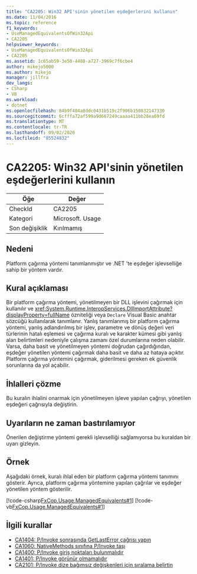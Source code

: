 ```yaml
---
title: "CA2205: Win32 API'sinin yönetilen eşdeğerlerini kullanın"
ms.date: 11/04/2016
ms.topic: reference
f1_keywords:
- UseManagedEquivalentsOfWin32Api
- CA2205
helpviewer_keywords:
- UseManagedEquivalentsOfWin32Api
- CA2205
ms.assetid: 1c65ab59-3e50-4488-a727-3969c7f6cbe4
author: mikejo5000
ms.author: mikejo
manager: jillfra
dev_langs:
- CSharp
- VB
ms.workload:
- dotnet
ms.openlocfilehash: 84b9f484a8ddc0431b519c2f906b150832147330
ms.sourcegitcommit: 6cfffa72af599a9d667249caaaa411bb28ea69fd
ms.translationtype: MT
ms.contentlocale: tr-TR
ms.lasthandoff: 09/02/2020
ms.locfileid: "85524832"
---
```

# <a name="ca2205-use-managed-equivalents-of-win32-api"></a>CA2205: Win32 API'sinin yönetilen eşdeğerlerini kullanın

|Öğe|Değer|
|-|-|
|CheckId|CA2205|
|Kategori|Microsoft. Usage|
|Son değişiklik|Kırılmamış|

## <a name="cause"></a>Nedeni

Platform çağırma yöntemi tanımlanmıştır ve .NET 'te eşdeğer işlevselliğe sahip bir yöntem vardır.

## <a name="rule-description"></a>Kural açıklaması

Bir platform çağırma yöntemi, yönetilmeyen bir DLL işlevini çağırmak için kullanılır ve <xref:System.Runtime.InteropServices.DllImportAttribute?displayProperty=fullName> özniteliği veya `Declare` Visual Basic anahtar sözcüğü kullanılarak tanımlanır. Yanlış tanımlanmış bir platform çağırma yöntemi, yanlış adlandırılmış bir işlev, parametre ve dönüş değeri veri türlerinin hatalı eşlemesi ve çağırma kuralı ve karakter kümesi gibi yanlış alan belirtimleri nedeniyle çalışma zamanı özel durumlarına neden olabilir. Varsa, daha basit ve yönetilmeyen yöntemi doğrudan çağırdığından, eşdeğer yönetilen yöntemi çağırmak daha basit ve daha az hataya açıktır. Platform çağırma yöntemini çağırmak, giderilmesi gereken ek güvenlik sorunlarına da yol açabilir.

## <a name="how-to-fix-violations"></a>İhlalleri çözme

Bu kuralın ihlalini onarmak için yönetilmeyen işleve yapılan çağrıyı, yönetilen eşdeğeri çağrısıyla değiştirin.

## <a name="when-to-suppress-warnings"></a>Uyarıların ne zaman bastırılamıyor

Önerilen değiştirme yöntemi gerekli işlevselliği sağlamıyorsa bu kuraldan bir uyarı gizleyin.

## <a name="example"></a>Örnek

Aşağıdaki örnek, kuralı ihlal eden bir platform çağırma yöntemi tanımını gösterir. Ayrıca, platform çağırma yöntemine yapılan çağrılar ve eşdeğer yönetilen yöntem gösterilir.

[!code-csharp[FxCop.Usage.ManagedEquivalents#1](../code-quality/codesnippet/CSharp/ca2205-use-managed-equivalents-of-win32-api_1.cs)]
[!code-vb[FxCop.Usage.ManagedEquivalents#1](../code-quality/codesnippet/VisualBasic/ca2205-use-managed-equivalents-of-win32-api_1.vb)]

## <a name="related-rules"></a>İlgili kurallar

- [CA1404: P/Invoke sonrasında GetLastError çağrısı yapın](../code-quality/ca1404.md)
- [CA1060: NativeMethods sınıfına P/Invoke taşı](../code-quality/ca1060.md)
- [CA1400: P/Invoke giriş noktaları bulunmalıdır](../code-quality/ca1400.md)
- [CA1401: P/Invoke görünür olmamalıdır](../code-quality/ca1401.md)
- [CA2101: P/Invoke dize bağımsız değişkenleri için sıralama belirtin](../code-quality/ca2101.md)
